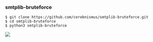 ### smtplib-bruteforce
```
$ git clone https://github.com/cerebnismus/smtplib-bruteforce.git
$ cd smtplib-bruteforce
$ python3 smtplib-bruteforce
```
<img src="screenshot.png" />
